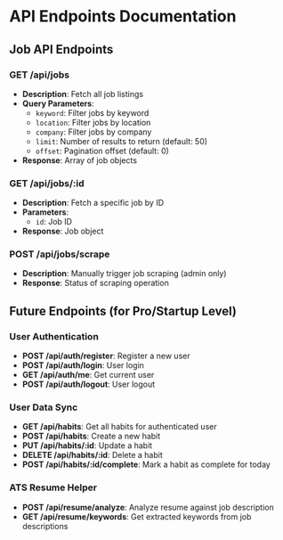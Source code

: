 # API Endpoints Documentation

## Job API Endpoints

### GET /api/jobs
- **Description**: Fetch all job listings
- **Query Parameters**:
  - `keyword`: Filter jobs by keyword
  - `location`: Filter jobs by location
  - `company`: Filter jobs by company
  - `limit`: Number of results to return (default: 50)
  - `offset`: Pagination offset (default: 0)
- **Response**: Array of job objects

### GET /api/jobs/:id
- **Description**: Fetch a specific job by ID
- **Parameters**:
  - `id`: Job ID
- **Response**: Job object

### POST /api/jobs/scrape
- **Description**: Manually trigger job scraping (admin only)
- **Response**: Status of scraping operation

## Future Endpoints (for Pro/Startup Level)

### User Authentication
- **POST /api/auth/register**: Register a new user
- **POST /api/auth/login**: User login
- **GET /api/auth/me**: Get current user
- **POST /api/auth/logout**: User logout

### User Data Sync
- **GET /api/habits**: Get all habits for authenticated user
- **POST /api/habits**: Create a new habit
- **PUT /api/habits/:id**: Update a habit
- **DELETE /api/habits/:id**: Delete a habit
- **POST /api/habits/:id/complete**: Mark a habit as complete for today

### ATS Resume Helper
- **POST /api/resume/analyze**: Analyze resume against job description
- **GET /api/resume/keywords**: Get extracted keywords from job descriptions